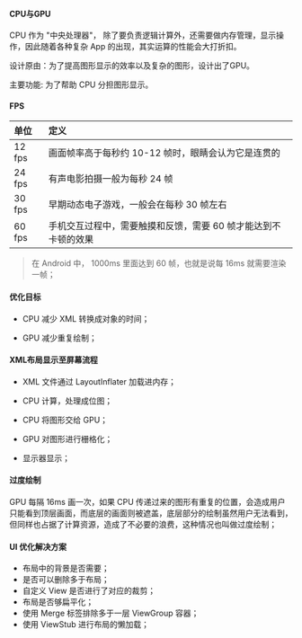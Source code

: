 #### CPU与GPU

CPU 作为 "中央处理器"， 除了要负责逻辑计算外，还需要做内存管理，显示操作，因此随着各种复杂 App 的出现，其实运算的性能会大打折扣。

设计原由：为了提高图形显示的效率以及复杂的图形，设计出了GPU。

主要功能: 为了帮助 CPU 分担图形显示。

#### FPS

|单位|定义|
|:--|:--|
|12 fps|画面帧率高于每秒约 10-12 帧时，眼睛会认为它是连贯的|
|24 fps|有声电影拍摄一般为每秒 24 帧|
|30 fps|早期动态电子游戏，一般会在每秒 30 帧左右|
|60 fps|手机交互过程中，需要触摸和反馈，需要 60 帧才能达到不卡顿的效果|

>在 Android 中， 1000ms 里面达到 60 帧，也就是说每 16ms 就需要渲染一帧；

#### 优化目标

- CPU 减少 XML 转换成对象的时间；

- GPU 减少重复绘制；

#### XML布局显示至屏幕流程

- XML 文件通过 LayoutInflater 加载进内存；

- CPU 计算，处理成位图；

- CPU 将图形交给 GPU；

- GPU 对图形进行栅格化；

- 显示器显示；

#### 过度绘制

GPU 每隔 16ms 画一次，如果 CPU 传递过来的图形有重复的位置，会造成用户只能看到顶层画面，而底层的画面则被遮盖，底层部分的绘制虽然用户无法看到，但同样也占据了计算资源，造成了不必要的浪费，这种情况也叫做过度绘制；

#### UI 优化解决方案

- 布局中的背景是否需要；
- 是否可以删除多于布局；
- 自定义 View 是否进行了对应的裁剪；
- 布局是否够扁平化；
- 使用 Merge 标签排除多于一层 ViewGroup 容器；
- 使用 ViewStub 进行布局的懒加载；





